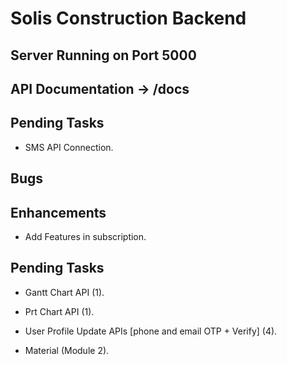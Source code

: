 # Solis Construction Backend

## Server Running on Port 5000
## API Documentation -> /docs

## Pending Tasks
 - SMS API Connection.

## Bugs

## Enhancements
 - Add Features in subscription.

## Pending Tasks
 - Gantt Chart API (1).
 - Prt Chart API (1).
 - User Profile Update APIs [phone and email OTP + Verify] (4).

 - Material (Module 2).